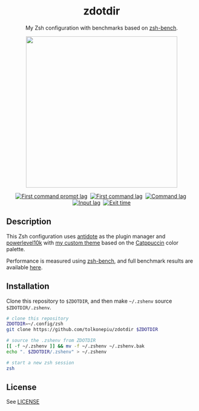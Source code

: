 <!-- markdownlint-disable -->
<h1 align="center">
  <img
    src="https://raw.githubusercontent.com/catppuccin/catppuccin/main/assets/misc/transparent.png"
    height="30"
    width="0px"
  />
  zdotdir
  <img
    src="https://raw.githubusercontent.com/catppuccin/catppuccin/main/assets/misc/transparent.png"
    height="30"
    width="0px"
  />
</h1>

<p align="center">
  My Zsh configuration with benchmarks based on
  <a href="https://github.com/romkatv/zsh-bench">zsh-bench</a>.
</p>
<p align="center">
  <img
    src="https://raw.githubusercontent.com/catppuccin/catppuccin/main/assets/palette/macchiato.png"
    width="400"
  />
</p>

<div align="center">

[![First command prompt lag](https://img.shields.io/endpoint?url=https%3A%2F%2Fzdot-metrics.popov.wtf%2Fapi%2Fmetrics%2Ffirst_prompt_lag_ms&style=flat-square&labelColor=45475a)](https://zdot-metrics.popov.wtf/)&nbsp;
[![First command lag](https://img.shields.io/endpoint?url=https%3A%2F%2Fzdot-metrics.popov.wtf%2Fapi%2Fmetrics%2Ffirst_command_lag_ms&style=flat-square&labelColor=45475a)](https://zdot-metrics.popov.wtf/)&nbsp;
[![Command lag](https://img.shields.io/endpoint?url=https%3A%2F%2Fzdot-metrics.popov.wtf%2Fapi%2Fmetrics%2Fcommand_lag_ms&style=flat-square&labelColor=45475a)](https://zdot-metrics.popov.wtf/)&nbsp;
[![Input lag](https://img.shields.io/endpoint?url=https%3A%2F%2Fzdot-metrics.popov.wtf%2Fapi%2Fmetrics%2Finput_lag_ms&style=flat-square&labelColor=45475a)](https://zdot-metrics.popov.wtf/)&nbsp;
[![Exit time](https://img.shields.io/endpoint?url=https%3A%2F%2Fzdot-metrics.popov.wtf%2Fapi%2Fmetrics%2Fexit_time_ms&style=flat-square&labelColor=45475a)](https://zdot-metrics.popov.wtf/)

</div>
<!-- markdownlint-enable -->

## Description

This Zsh configuration uses [antidote](https://antidote.sh/) as the
plugin manager and [powerlevel10k](https://github.com/romkatv/powerlevel10k)
with
[my custom theme](https://github.com/tolkonepiu/catppuccin-powerlevel10k-themes)
based on the [Catppuccin](https://github.com/catppuccin/catppuccin) color
palette.

Performance is measured using [zsh-bench](https://github.com/romkatv/zsh-bench),
and full benchmark results are available
[here](https://tolkonepiu.github.io/zdotdir/dev/bench).

## Installation

Clone this repository to `$ZDOTDIR`, and then make `~/.zshenv` source
`$ZDOTDIR/.zshenv`.

```zsh
# clone this repository
ZDOTDIR=~/.config/zsh
git clone https://github.com/tolkonepiu/zdotdir $ZDOTDIR

# source the .zshenv from ZDOTDIR
[[ -f ~/.zshenv ]] && mv -f ~/.zshenv ~/.zshenv.bak
echo ". $ZDOTDIR/.zshenv" > ~/.zshenv

# start a new zsh session
zsh
```

## License

See [LICENSE](./LICENSE)
